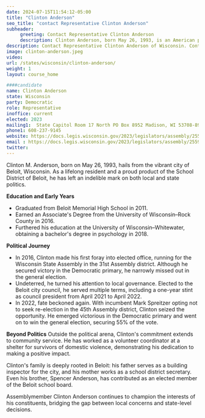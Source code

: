 ```yaml
---
date: 2024-07-15T11:54:12-05:00
title: "Clinton Anderson"
seo_title: "contact Representative Clinton Anderson"
subheader:
     greeting: Contact Representative Clinton Anderson
     description: Clinton Anderson, born May 26, 1993, is an American politician affiliated with the Democratic Party. He assumed office as a member of the Wisconsin State Assembly, representing District 45, on January 3, 2023.
description: Contact Representative Clinton Anderson of Wisconsin. Contact information for Clinton Anderson includes email address, phone number, and mailing address.
image: clinton-anderson.jpeg
video:
url: /states/wisconsin/clinton-anderson/
weight: 1
layout: course_home

####candidate
name: Clinton Anderson
state: Wisconsin
party: Democratic
role: Representative
inoffice: current
elected: 2023
mailing1:  State Capitol Room 17 North PO Box 8952 Madison, WI 53708-8952
phone1: 608-237-9145
website: https://docs.legis.wisconsin.gov/2023/legislators/assembly/2559/
email : https://docs.legis.wisconsin.gov/2023/legislators/assembly/2559/
twitter: 
---
```

Clinton M. Anderson, born on May 26, 1993, hails from the vibrant city of Beloit, Wisconsin. As a lifelong resident and a proud product of the School District of Beloit, he has left an indelible mark on both local and state politics.

**Education and Early Years**
- Graduated from Beloit Memorial High School in 2011.
- Earned an Associate's Degree from the University of Wisconsin–Rock County in 2016.
- Furthered his education at the University of Wisconsin–Whitewater, obtaining a bachelor's degree in psychology in 2018.

**Political Journey**
- In 2016, Clinton made his first foray into elected office, running for the Wisconsin State Assembly in the 31st Assembly district. Although he secured victory in the Democratic primary, he narrowly missed out in the general election.
- Undeterred, he turned his attention to local governance. Elected to the Beloit city council, he served multiple terms, including a one-year stint as council president from April 2021 to April 2022.
- In 2022, fate beckoned again. With incumbent Mark Spreitzer opting not to seek re-election in the 45th Assembly district, Clinton seized the opportunity. He emerged victorious in the Democratic primary and went on to win the general election, securing 55% of the vote.

**Beyond Politics**
Outside the political arena, Clinton's commitment extends to community service. He has worked as a volunteer coordinator at a shelter for survivors of domestic violence, demonstrating his dedication to making a positive impact.

Clinton's family is deeply rooted in Beloit: his father serves as a building inspector for the city, and his mother works as a school district secretary. Even his brother, Spencer Anderson, has contributed as an elected member of the Beloit school board.

Assemblymember Clinton Anderson continues to champion the interests of his constituents, bridging the gap between local concerns and state-level decisions.
